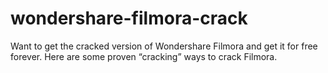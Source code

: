 # wondershare-filmora-crack
Want to get the cracked version of Wondershare Filmora and get it for free forever. Here are some proven “cracking” ways to crack Filmora.
